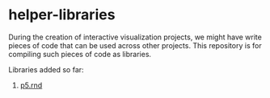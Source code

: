 # helper-libraries
During the creation of interactive visualization projects, we might have write pieces of code that can be used across other projects. This repository is for compiling such pieces of code as libraries.

Libraries added so far:

1. [p5.rnd](https://github.com/dynamic-learning/helper-libraries/tree/main/p5.rnd)
